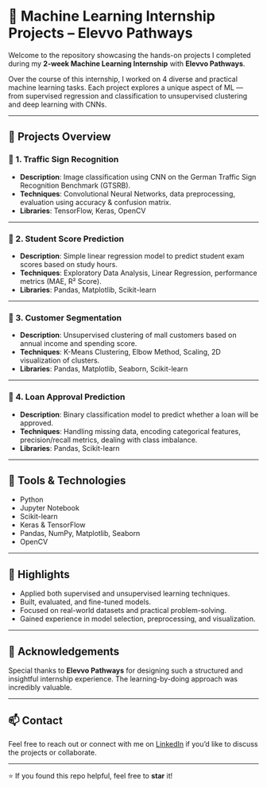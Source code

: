 # 🧠 Machine Learning Internship Projects – Elevvo Pathways

Welcome to the repository showcasing the hands-on projects I completed during my **2-week Machine Learning Internship** with **Elevvo Pathways**.

Over the course of this internship, I worked on 4 diverse and practical machine learning tasks. Each project explores a unique aspect of ML — from supervised regression and classification to unsupervised clustering and deep learning with CNNs.

---

## 📁 Projects Overview

### 🔹 1. Traffic Sign Recognition
- **Description**: Image classification using CNN on the German Traffic Sign Recognition Benchmark (GTSRB).
- **Techniques**: Convolutional Neural Networks, data preprocessing, evaluation using accuracy & confusion matrix.
- **Libraries**: TensorFlow, Keras, OpenCV

---

### 🔹 2. Student Score Prediction
- **Description**: Simple linear regression model to predict student exam scores based on study hours.
- **Techniques**: Exploratory Data Analysis, Linear Regression, performance metrics (MAE, R² Score).
- **Libraries**: Pandas, Matplotlib, Scikit-learn

---

### 🔹 3. Customer Segmentation
- **Description**: Unsupervised clustering of mall customers based on annual income and spending score.
- **Techniques**: K-Means Clustering, Elbow Method, Scaling, 2D visualization of clusters.
- **Libraries**: Pandas, Matplotlib, Seaborn, Scikit-learn

---

### 🔹 4. Loan Approval Prediction
- **Description**: Binary classification model to predict whether a loan will be approved.
- **Techniques**: Handling missing data, encoding categorical features, precision/recall metrics, dealing with class imbalance.
- **Libraries**: Pandas, Scikit-learn

---

## 🔧 Tools & Technologies
- Python
- Jupyter Notebook
- Scikit-learn
- Keras & TensorFlow
- Pandas, NumPy, Matplotlib, Seaborn
- OpenCV

---

## 📌 Highlights
- Applied both supervised and unsupervised learning techniques.
- Built, evaluated, and fine-tuned models.
- Focused on real-world datasets and practical problem-solving.
- Gained experience in model selection, preprocessing, and visualization.

---

## 🙌 Acknowledgements
Special thanks to **Elevvo Pathways** for designing such a structured and insightful internship experience. The learning-by-doing approach was incredibly valuable.

---

## 📫 Contact
Feel free to reach out or connect with me on [LinkedIn](https://www.linkedin.com/in/aparnaashok2125) if you’d like to discuss the projects or collaborate.

---

⭐ If you found this repo helpful, feel free to **star** it!
